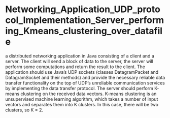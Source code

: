 # Networking_Application_UDP_protocol_Implementation_Server_performing_Kmeans_clustering_over_datafile
a distributed networking application in Java consisting of a client and a server. The client will send a block of data to the server, the server will perform some computations and return the result to the client. The application should use Java’s UDP sockets (classes DatagramPacket and DatagramSocket and their methods) and provide the necessary reliable data transfer functionality on the top of UDP’s unreliable communication services by implementing the data transfer protocol. The server should perform K-means clustering on the received data vectors. K-means clustering is an unsupervised machine learning algorithm, which takes a number of input vectors and separates them into K clusters. In this case, there will be two clusters, so K = 2.
